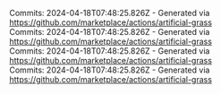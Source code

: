 Commits: 2024-04-18T07:48:25.826Z - Generated via https://github.com/marketplace/actions/artificial-grass
<br>
Commits: 2024-04-18T07:48:25.826Z - Generated via https://github.com/marketplace/actions/artificial-grass
<br>
Commits: 2024-04-18T07:48:25.826Z - Generated via https://github.com/marketplace/actions/artificial-grass
<br>
Commits: 2024-04-18T07:48:25.826Z - Generated via https://github.com/marketplace/actions/artificial-grass
<br>
